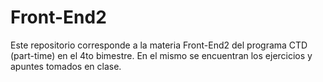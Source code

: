 # Front-End2

Este repositorio corresponde a la materia Front-End2 del programa CTD (part-time) en el 4to bimestre.
En el mismo se encuentran los ejercicios y apuntes tomados en clase.